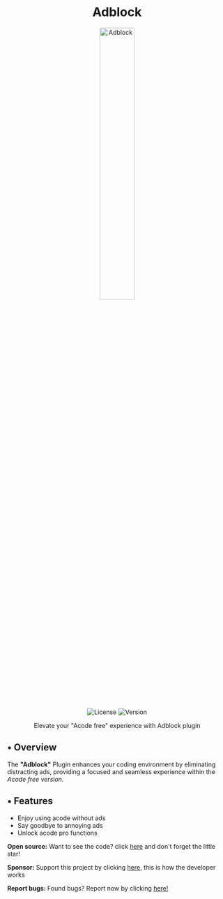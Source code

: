 
<div align="center">
  <h1>Adblock</h1>
</div>

<div align="center">
  <img alt="Adblock" src="https://cdn.discordapp.com/attachments/1128027443245105184/1143270560785252502/icon.png" width="40%" />
    <br>
  <img alt="License" src="https://img.shields.io/badge/License-Apache%202.0-red.svg"/>
  <img alt="Version" src="https://img.shields.io/badge/Latest%20version-V1.0.3-red"/>

  <p>Elevate your "Acode free" experience with Adblock plugin</p>
</div>

## • Overview

The <b>"Adblock"</b> Plugin enhances your coding environment by eliminating distracting ads, providing a focused and seamless experience within the <i>Acode free version.</i>

## • Features

- Enjoy using acode without ads 
- Say goodbye to annoying ads 
- Unlock acode pro functions

<strong>Open source:</strong> Want to see the code? click <a href="https://github.com/sebastianjnuwu/acode-plugins/tree/acode/plugin/acode-adblock">here</a> and don't forget the little star!

<strong>Sponsor:</strong> Support this project by clicking [here](https://github.com/sponsors/sebastianjnuwu), this is how the developer works

<strong>Report bugs:</strong> Found bugs? Report now by clicking <a href="https://github.com/sebastianjnuwu/acode-plugins/issues">here!</a><br>